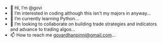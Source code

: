 - 👋 Hi, I’m @govi
- 👀 I’m interested in coding although this isn't my majors in anyway...
- 🌱 I’m currently learning Python...
- 💞️ I’m looking to collaborate on building trade strategies and indicators and advance to trading algos...
- 📫 How to reach me govardhanpinni@gmail.com...

<!---
govipinni/govipinni is a ✨ special ✨ repository because its `README.md` (this file) appears on your GitHub profile.
You can click the Preview link to take a look at your changes.
--->
